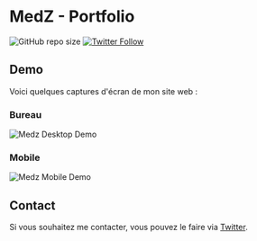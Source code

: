 # MedZ - Portfolio

![GitHub repo size](https://img.shields.io/github/repo-size/codewithsadee/vcard-personal-portfolio)
[![Twitter Follow](https://img.shields.io/twitter/follow/mehdi_benayed?style=social)](https://twitter.com/intent/follow?screen_name=mehdi_benayed)

## Demo

Voici quelques captures d'écran de mon site web :

### Bureau

![Medz Desktop Demo](C:/Users/mbena/OneDrive/Bureau/developpement_web_portfolio/portfolio/images/visuel_ensemble.png "Capture d'écran Bureau")

### Mobile

![Medz Mobile Demo](C:/Users/mbena/OneDrive/Bureau/developpement_web_portfolio/portfolio/images/visuel_projet.png "Capture d'écran Mobile")

## Contact

Si vous souhaitez me contacter, vous pouvez le faire via [Twitter](https://www.twitter.com/mehdi_benayed).
